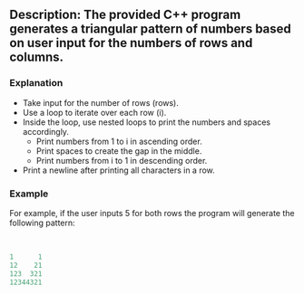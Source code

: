 ## Description: The provided C++ program generates a triangular pattern of numbers based on user input for the numbers of rows and columns. 

### Explanation

- Take input for the number of rows (rows).
- Use a loop to iterate over each row (i).
- Inside the loop, use nested loops to print the numbers and spaces accordingly.
    - Print numbers from 1 to i in ascending order.
    - Print spaces to create the gap in the middle.
    - Print numbers from i to 1 in descending order.
- Print a newline after printing all characters in a row.

### Example
For example, if the user inputs 5 for both rows the program will generate the following pattern:
<br/>
<br/>
```cpp

1      1
12    21
123  321
12344321

```
